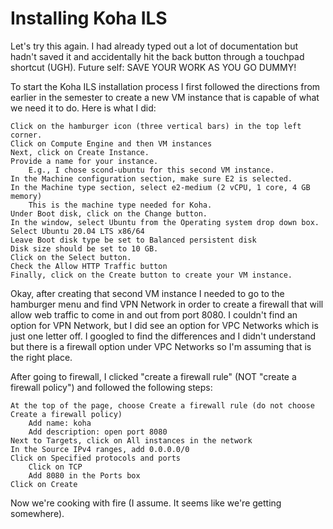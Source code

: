 # Installing Koha ILS

Let's try this again. I had already typed out a lot of documentation but hadn't saved it and accidentally hit the back button through a touchpad shortcut (UGH). Future self: SAVE YOUR WORK AS YOU GO DUMMY!

To start the Koha ILS installation process I first followed the directions from earlier in the semester to create a new VM instance that is capable of what we need it to do. Here is what I did:


    Click on the hamburger icon (three vertical bars) in the top left corner.
    Click on Compute Engine and then VM instances
    Next, click on Create Instance.
    Provide a name for your instance.
        E.g., I chose scond-ubuntu for this second VM instance.
    In the Machine configuration section, make sure E2 is selected.
    In the Machine type section, select e2-medium (2 vCPU, 1 core, 4 GB memory)
        This is the machine type needed for Koha.
    Under Boot disk, click on the Change button.
    In the window, select Ubuntu from the Operating system drop down box.
    Select Ubuntu 20.04 LTS x86/64
    Leave Boot disk type be set to Balanced persistent disk
    Disk size should be set to 10 GB.
    Click on the Select button.
    Check the Allow HTTP Traffic button
    Finally, click on the Create button to create your VM instance.

Okay, after creating that second VM instance I needed to go to the hamburger menu and find VPN Network in order to create a firewall that will allow web traffic to come in and out from port 8080. I couldn't find an option for VPN Network, but I did see an option for VPC Networks which is just one letter off. I googled to find the differences and I didn't understand but there is a firewall option under VPC Networks so I'm assuming that is the right place.

After going to firewall, I clicked "create a firewall rule" (NOT "create a firewall policy") and followed the following steps:


    At the top of the page, choose Create a firewall rule (do not choose Create a firewall policy)
        Add name: koha
        Add description: open port 8080
    Next to Targets, click on All instances in the network
    In the Source IPv4 ranges, add 0.0.0.0/0
    Click on Specified protocols and ports
        Click on TCP
        Add 8080 in the Ports box
    Click on Create

Now we're cooking with fire (I assume. It seems like we're getting somewhere). 
